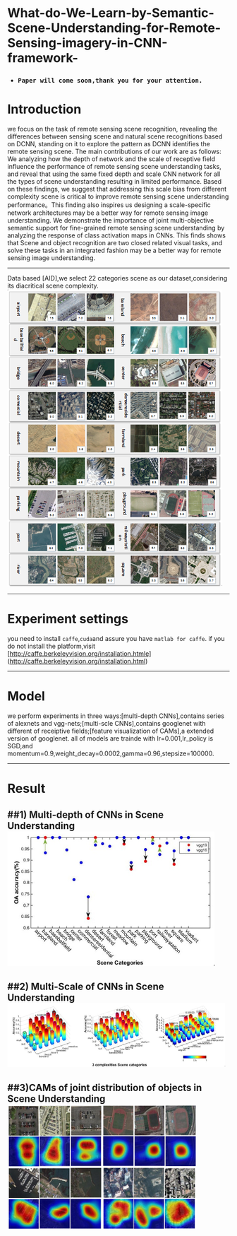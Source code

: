 # What-do-We-Learn-by-Semantic-Scene-Understanding-for-Remote-Sensing-imagery-in-CNN-framework-

* ### `Paper will come soon,thank you for your attention.`

Introduction
===
 we focus on the task of remote sensing scene recognition, revealing the differences between sensing scene and natural scene recognitions based on DCNN, standing on it to explore the pattern as DCNN identifies the remote sensing scene. The main contributions of our work are as follows:
	We analyzing how the depth of network and the scale of receptive field influence the performance of remote sensing scene understanding tasks, and reveal that using the same fixed depth and scale CNN network for all the types of scene understanding resulting in limited performance. Based on these findings, we suggest that addressing this scale bias from different complexity scene is critical to improve remote sensing scene understanding performance。This finding also inspires us designing a scale-specific network architectures may be a better way for remote sensing image understanding.
 We demonstrate the importance of joint multi-objective semantic support for fine-grained remote sensing scene understanding by analyzing the response of class activation maps in CNNs. This finds shows that Scene and object recognition are two closed related visual tasks, and solve these tasks in an integrated fashion may be a better way for remote sensing image understanding.
 
 ----
Data
 based [AID],we select 22 categories scene as our dataset,considering its diacritical scene complexity.
                        ![](https://github.com/wzx918/images/blob/master/%E6%8D%95%E8%8E%B71.PNG)
 
----
Experiment settings
====
 you need to install `caffe`,`cuda`and assure you have `matlab for caffe`.
 if you do not install the platform,visit [http://caffe.berkeleyvision.org/installation.htmle]                        (http://caffe.berkeleyvision.org/installation.html)
 
----
Model
====
 we perform experiments in three ways:[multi-depth CNNs],contains series of alexnets and vgg-nets;[multi-scle CNNs],contains googlenet with different of receiptive fields;[feature visualization of CAMs],a extended version of googlenet.
 all of models are trainde with lr=0.001,lr_policy is SGD,and momentum=0.9,weight_decay=0.0002,gamma=0.96,stepsize=100000.

----
Result
====
##1) Multi-depth of CNNs in Scene Understanding
 ![](https://github.com/wzx918/images/blob/master/%E6%8D%95%E8%8E%B72.PNG)
----
##2) Multi-Scale of CNNs in Scene Understanding
 ![](https://github.com/wzx918/images/blob/master/%E6%8D%95%E8%8E%B73.PNG)
----
##3)CAMs of joint distribution of objects in Scene Understanding
 ![](https://github.com/wzx918/images/blob/master/%E6%8D%95%E8%8E%B74.PNG)
----
 
